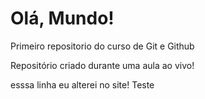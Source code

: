# Olá, Mundo!
Primeiro repositorio do curso de Git e Github

Repositório criado durante uma aula ao vivo!

esssa linha eu alterei no site! Teste
